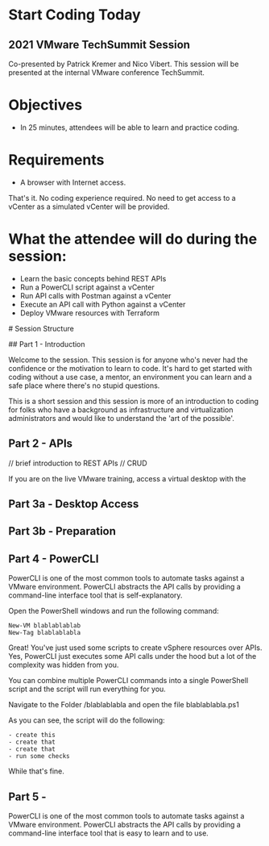 # Start Coding Today 

## 2021 VMware TechSummit Session
Co-presented by Patrick Kremer and Nico Vibert.
This session will be presented at the internal VMware conference TechSummit.

# Objectives

- In 25 minutes, attendees will be able to learn and practice coding.

# Requirements

- A browser with Internet access.

That's it. No coding experience required. No need to get access to a vCenter as a simulated vCenter will be provided.

# What the attendee will do during the session:

* Learn the basic concepts behind REST APIs
* Run a PowerCLI script against a vCenter
* Run API calls with Postman against a vCenter
* Execute an API call with Python against a vCenter
* Deploy VMware resources with Terraform 

# Session Structure

## Part 1 - Introduction

Welcome to the session. This session is for anyone who's never had the confidence or the motivation to learn to code. 
It's hard to get started with coding without a use case, a mentor, an environment you can learn and a safe place where there's no stupid questions.

This is a short session and this session is more of an introduction to coding for folks who have a background as infrastructure and virtualization administrators and would like to understand the 'art of the possible'. 

## Part 2 - APIs

// brief introduction to REST APIs
// CRUD

If you are on the live VMware training, access a virtual desktop with the 
## Part 3a - Desktop Access

## Part 3b - Preparation

## Part 4 - PowerCLI

PowerCLI is one of the most common tools to automate tasks against a VMware environment. PowerCLI abstracts the API calls by providing a command-line interface tool that is self-explanatory.

Open the PowerShell windows and run the following command:

    New-VM blablablablab
    New-Tag blablablabla

Great! You've just used some scripts to create vSphere resources over APIs. Yes, PowerCLI just executes some API calls under the hood but a lot of the complexity was hidden from you.

You can combine multiple PowerCLI commands into a single PowerShell script and the script will run everything for you. 

Navigate to the Folder /blablablabla and open the file blablablabla.ps1

As you can see, the script will do the following:

    - create this
    - create that
    - create that
    - run some checks

While that's fine. 

## Part 5 - 

PowerCLI is one of the most common tools to automate tasks against a VMware environment. PowerCLI abstracts the API calls by providing a command-line interface tool that is easy to learn and to use.